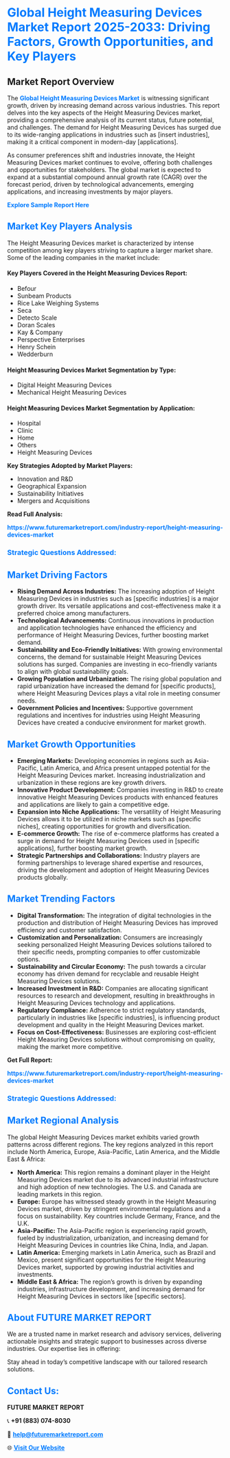 <h1 style="color: #007BFF;">Global Height Measuring Devices Market Report 2025-2033: Driving Factors, Growth Opportunities, and Key Players</h1>

<section id="overview">
<h2>Market Report Overview</h2>
<p>The <a href="https://www.futuremarketreport.com/industry-report/height-measuring-devices-market" style="color: #007BFF; text-decoration: none;"><strong>Global Height Measuring Devices Market</strong></a> is witnessing significant growth, driven by increasing demand across various industries. This report delves into the key aspects of the Height Measuring Devices market, providing a comprehensive analysis of its current status, future potential, and challenges. The demand for Height Measuring Devices has surged due to its wide-ranging applications in industries such as [insert industries], making it a critical component in modern-day [applications].</p>
<p>As consumer preferences shift and industries innovate, the Height Measuring Devices market continues to evolve, offering both challenges and opportunities for stakeholders. The global market is expected to expand at a substantial compound annual growth rate (CAGR) over the forecast period, driven by technological advancements, emerging applications, and increasing investments by major players.</p>
</section>

<section id="overview">
<p><a href="https://www.futuremarketreport.com/request-sample/reportId=127302" style="color: #007BFF; text-decoration: none;"><strong>Explore Sample Report Here</strong></a></p>
</section>

<section id="key-players">
<h2 style="color: #007BFF;">Market Key Players Analysis</h2>
<p>The Height Measuring Devices market is characterized by intense competition among key players striving to capture a larger market share. Some of the leading companies in the market include:</p>
<h4>Key Players Covered in the Height Measuring Devices Report:</h4>
<ul><li>Befour</li><li>Sunbeam Products</li><li>Rice Lake Weighing Systems</li><li>Seca</li><li>Detecto Scale</li><li>Doran Scales</li><li>Kay &amp; Company</li><li>Perspective Enterprises</li><li>Henry Schein</li><li>Wedderburn</li></ul>
<h4>Height Measuring Devices Market Segmentation by Type:</h4>
<ul><li>Digital Height Measuring Devices</li><li>Mechanical Height Measuring Devices</li></ul>

<h4>Height Measuring Devices Market Segmentation by Application:</h4>
<ul><li>Hospital</li><li>Clinic</li><li>Home</li><li>Others</li><li>Height Measuring Devices</li></ul>
<p><strong>Key Strategies Adopted by Market Players:</strong></p>
<ul>
<li>Innovation and R&D</li>
<li>Geographical Expansion</li>
<li>Sustainability Initiatives</li>
<li>Mergers and Acquisitions</li>
</ul>
</section>

<section>
<p><strong>Read Full Analysis: </strong></p><a href="https://www.futuremarketreport.com/industry-report/height-measuring-devices-market" style="color: #007BFF; text-decoration: none;"><strong>https://www.futuremarketreport.com/industry-report/height-measuring-devices-market</strong></a>
<h3 style="color: #007BFF;">Strategic Questions Addressed:</h3>
</section>

<section id="driving-factors">
<h2 style="color: #007BFF;">Market Driving Factors</h2>
<ul>
<li><strong>Rising Demand Across Industries:</strong> The increasing adoption of Height Measuring Devices in industries such as [specific industries] is a major growth driver. Its versatile applications and cost-effectiveness make it a preferred choice among manufacturers.</li>
<li><strong>Technological Advancements:</strong> Continuous innovations in production and application technologies have enhanced the efficiency and performance of Height Measuring Devices, further boosting market demand.</li>
<li><strong>Sustainability and Eco-Friendly Initiatives:</strong> With growing environmental concerns, the demand for sustainable Height Measuring Devices solutions has surged. Companies are investing in eco-friendly variants to align with global sustainability goals.</li>
<li><strong>Growing Population and Urbanization:</strong> The rising global population and rapid urbanization have increased the demand for [specific products], where Height Measuring Devices plays a vital role in meeting consumer needs.</li>
<li><strong>Government Policies and Incentives:</strong> Supportive government regulations and incentives for industries using Height Measuring Devices have created a conducive environment for market growth.</li>
</ul>
</section>

<section id="growth-opportunities">
<h2 style="color: #007BFF;">Market Growth Opportunities</h2>
<ul>
<li><strong>Emerging Markets:</strong> Developing economies in regions such as Asia-Pacific, Latin America, and Africa present untapped potential for the Height Measuring Devices market. Increasing industrialization and urbanization in these regions are key growth drivers.</li>
<li><strong>Innovative Product Development:</strong> Companies investing in R&D to create innovative Height Measuring Devices products with enhanced features and applications are likely to gain a competitive edge.</li>
<li><strong>Expansion into Niche Applications:</strong> The versatility of Height Measuring Devices allows it to be utilized in niche markets such as [specific niches], creating opportunities for growth and diversification.</li>
<li><strong>E-commerce Growth:</strong> The rise of e-commerce platforms has created a surge in demand for Height Measuring Devices used in [specific applications], further boosting market growth.</li>
<li><strong>Strategic Partnerships and Collaborations:</strong> Industry players are forming partnerships to leverage shared expertise and resources, driving the development and adoption of Height Measuring Devices products globally.</li>
</ul>
</section>

<section id="trending-factors">
<h2 style="color: #007BFF;">Market Trending Factors</h2>
<ul>
<li><strong>Digital Transformation:</strong> The integration of digital technologies in the production and distribution of Height Measuring Devices has improved efficiency and customer satisfaction.</li>
<li><strong>Customization and Personalization:</strong> Consumers are increasingly seeking personalized Height Measuring Devices solutions tailored to their specific needs, prompting companies to offer customizable options.</li>
<li><strong>Sustainability and Circular Economy:</strong> The push towards a circular economy has driven demand for recyclable and reusable Height Measuring Devices solutions.</li>
<li><strong>Increased Investment in R&D:</strong> Companies are allocating significant resources to research and development, resulting in breakthroughs in Height Measuring Devices technology and applications.</li>
<li><strong>Regulatory Compliance:</strong> Adherence to strict regulatory standards, particularly in industries like [specific industries], is influencing product development and quality in the Height Measuring Devices market.</li>
<li><strong>Focus on Cost-Effectiveness:</strong> Businesses are exploring cost-efficient Height Measuring Devices solutions without compromising on quality, making the market more competitive.</li>
</ul>
</section>

<section>
<p><strong>Get Full Report: </strong></p><a href="https://www.futuremarketreport.com/industry-report/height-measuring-devices-market" style="color: #007BFF; text-decoration: none;"><strong>https://www.futuremarketreport.com/industry-report/height-measuring-devices-market</strong></a>
<h3 style="color: #007BFF;">Strategic Questions Addressed:</h3>
</section>


<section id="regional-analysis">
<h2 style="color: #007BFF;">Market Regional Analysis</h2>
<p>The global Height Measuring Devices market exhibits varied growth patterns across different regions. The key regions analyzed in this report include North America, Europe, Asia-Pacific, Latin America, and the Middle East & Africa:</p>
<ul>
<li><strong>North America:</strong> This region remains a dominant player in the Height Measuring Devices market due to its advanced industrial infrastructure and high adoption of new technologies. The U.S. and Canada are leading markets in this region.</li>
<li><strong>Europe:</strong> Europe has witnessed steady growth in the Height Measuring Devices market, driven by stringent environmental regulations and a focus on sustainability. Key countries include Germany, France, and the U.K.</li>
<li><strong>Asia-Pacific:</strong> The Asia-Pacific region is experiencing rapid growth, fueled by industrialization, urbanization, and increasing demand for Height Measuring Devices in countries like China, India, and Japan.</li>
<li><strong>Latin America:</strong> Emerging markets in Latin America, such as Brazil and Mexico, present significant opportunities for the Height Measuring Devices market, supported by growing industrial activities and investments.</li>
<li><strong>Middle East & Africa:</strong> The region’s growth is driven by expanding industries, infrastructure development, and increasing demand for Height Measuring Devices in sectors like [specific sectors].</li>
</ul>
</section>

<footer>
<h2 style="color: #007BFF;">About FUTURE MARKET REPORT</h2>
<p>We are a trusted name in market research and advisory services, delivering actionable insights and strategic support to businesses across diverse industries. Our expertise lies in offering:</p>

<p>Stay ahead in today’s competitive landscape with our tailored research solutions.</p>

<h2 style="color: #007BFF;">Contact Us:</h2>
<p><strong>FUTURE MARKET REPORT</strong></p>
<p>📞 <strong>+91 (883) 074-8030</strong></p>
<p>📧 <strong><a href="mailto:help@futuremarketreport.com" style="color: #007BFF;">help@futuremarketreport.com</a></strong></p>
<p>🌐 <strong><a href="https://www.futuremarketreport.com/" style="color: #007BFF;">Visit Our Website</a></strong></p>
</footer>